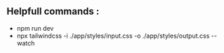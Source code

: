 ## Helpfull commands :

- npm run dev
- npx tailwindcss -i ./app/styles/input.css -o ./app/styles/output.css --watch